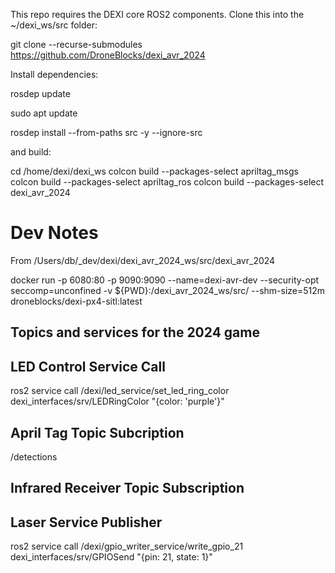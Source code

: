 This repo requires the DEXI core ROS2 components. Clone this into the ~/dexi_ws/src folder:

git clone --recurse-submodules https://github.com/DroneBlocks/dexi_avr_2024

Install dependencies:

rosdep update

sudo apt update

rosdep install --from-paths src -y --ignore-src

and build:

cd /home/dexi/dexi_ws
colcon build --packages-select apriltag_msgs
colcon build --packages-select apriltag_ros
colcon build --packages-select dexi_avr_2024

# Dev Notes
From /Users/db/_dev/dexi/dexi_avr_2024_ws/src/dexi_avr_2024

docker run -p 6080:80 -p 9090:9090 --name=dexi-avr-dev --security-opt seccomp=unconfined -v ${PWD}:/dexi_avr_2024_ws/src/ --shm-size=512m droneblocks/dexi-px4-sitl:latest

## Topics and services for the 2024 game

## LED Control Service Call
ros2 service call /dexi/led_service/set_led_ring_color dexi_interfaces/srv/LEDRingColor "{color: 'purple'}"

## April Tag Topic Subcription
/detections

## Infrared Receiver Topic Subscription


## Laser Service Publisher
ros2 service call /dexi/gpio_writer_service/write_gpio_21 dexi_interfaces/srv/GPIOSend "{pin: 21, state: 1}"
